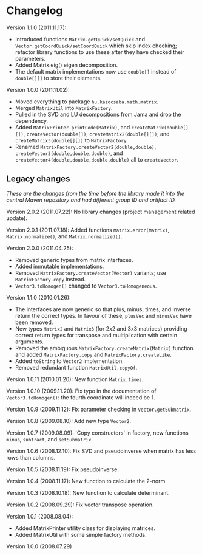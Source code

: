 Changelog
=========

Version 1.1.0 (2011.11.17):

- Introduced functions `Matrix.getQuick/setQuick` and `Vector.getCoordQuick/setCoordQuick` which skip index checking; refactor library functions to use these
  after they have checked their parameters.
- Added Matrix.eig() eigen decomposition.
- The default matrix implementations now use `double[]` instead of `double[][]` to store their elements.

Version 1.0.0 (2011.11.02):

- Moved everything to package `hu.kazocsaba.math.matrix`.
- Merged `MatrixUtil` into `MatrixFactory`.
- Pulled in the SVD and LU decompositions from Jama and drop the dependency.
- Added `MatrixPrinter.printCode(Matrix)`, and `createMatrix(double[][])`, `createVector(double[])`, `createMatrix2(double[][])`, and `createMatrix3(double[][])` to `MatrixFactory`.
- Renamed `MatrixFactory.createVector2(double,double)`, `createVector3(double,double,double)`, and `createVector4(double,double,double,double)` all to `createVector`.

Legacy changes
--------------

*These are the changes from the time before the library made it into the central Maven repository and had different group ID and artifact ID.*

Version 2.0.2 (2011.07.22): No library changes (project management related update).

Version 2.0.1 (2011.07.18): Added functions `Matrix.error(Matrix)`, `Matrix.normalize()`, and `Matrix.normalized()`.

Version 2.0.0 (2011.04.25):

- Removed generic types from matrix interfaces.
- Added immutable implementations.
- Removed `MatrixFactory.createVector(Vector)` variants; use `MatrixFactory.copy` instead.
- `Vector3.toHomogen()` changed to `Vector3.toHomogeneous`.

Version 1.1.0 (2010.01.26):

- The interfaces are now generic so that plus, minus, times, and inverse return the correct types. In favour of these, `plusVec` and `minusVec` have been removed.
- New types `Matrix2` and `Matrix3` (for 2x2 and 3x3 matrices) providing correct return types for transpose and multiplication with certain arguments.
- Removed the ambiguous `MatrixFactory.createMatrix(Matrix)` function and added `MatrixFactory.copy` and `MatrixFactory.createLike`.
- Added `toString` to `Vector2` implementation.
- Removed redundant function `MatrixUtil.copyOf`.

Version 1.0.11 (2010.01.20): New function `Matrix.times`.

Version 1.0.10 (2009.11.20): Fix typo in the documentation of `Vector3.toHomogen()`: the fourth coordinate will indeed be 1.

Version 1.0.9 (2009.11.12): Fix parameter checking in `Vector.getSubmatrix`.

Version 1.0.8 (2009.08.10): Add new type `Vector2`.

Version 1.0.7 (2009.08.09): 'Copy constructors' in factory, new functions `minus`, `subtract`, and `setSubmatrix`.

Version 1.0.6 (2008.12.10): Fix SVD and pseudoinverse when matrix has less rows than columns.

Version 1.0.5 (2008.11.19): Fix pseudoinverse.

Version 1.0.4 (2008.11.17): New function to calculate the 2-norm.

Version 1.0.3 (2008.10.18): New function to calculate determinant.

Version 1.0.2 (2008.09.29): Fix vector transpose operation.

Version 1.0.1 (2008.08.04):

- Added MatrixPrinter utility class for displaying matrices.
- Added MatrixUtil with some simple factory methods.

Version 1.0.0 (2008.07.29)
